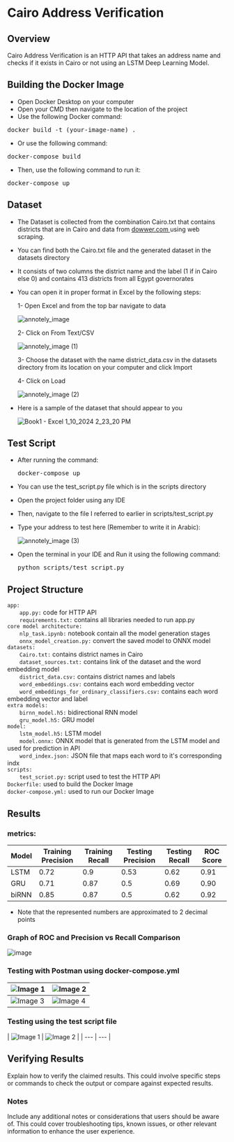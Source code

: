 # Cairo Address Verification

## Overview

Cairo Address Verification is an HTTP API that takes an address name and checks if it exists in Cairo or not using an LSTM Deep Learning Model.

## Building the Docker Image

- Open Docker Desktop on your computer
- Open your CMD then navigate to the location of the project
- Use the following Docker command:

<pre>
docker build -t (your-image-name) .
</pre>

- Or use the following command:
  
<pre>
docker-compose build
</pre>

- Then, use the following command to run it:
  
<pre>
docker-compose up
</pre>

## Dataset

- The Dataset is collected from the combination Cairo.txt that contains districts that are in Cairo and data from <a href="https://eg.dowwr.com/regions/">dowwer.com </a> using web scraping.
- You can find both the Cairo.txt file and the generated dataset in the datasets directory
- It consists of two columns the district name and the label (1 if in Cairo else 0) and contains 413 districts from all Egypt governorates
- You can open it in proper format in Excel by the following steps: 

   1- Open Excel and from the top bar navigate to data

  ![annotely_image](https://github.com/omarkhaled646/Cairo-Address-Verfication/assets/63152184/0eb11040-7119-4442-bf34-8529879c02d1)

  2- Click on From Text/CSV

  ![annotely_image (1)](https://github.com/omarkhaled646/Cairo-Address-Verfication/assets/63152184/c69bd28d-4fc5-41f9-adc4-e279fe6af40d)

  3- Choose the dataset with the name district_data.csv in the datasets directory from its location on your computer and click Import

  4- Click on Load

  ![annotely_image (2)](https://github.com/omarkhaled646/Cairo-Address-Verfication/assets/63152184/d5f8f103-4ae8-49a7-9dfb-534bc2a39d4b)

- Here is a sample of the dataset that should appear to you

  ![Book1 - Excel 1_10_2024 2_23_20 PM](https://github.com/omarkhaled646/Cairo-Address-Verfication/assets/63152184/f89570a1-af6e-41c7-bdb8-6b17bbce8b91)

## Test Script

- After running the command: <pre>docker-compose up</pre>
- You can use the test_script.py file which is in the scripts directory
- Open the project folder using any IDE
- Then, navigate to the file I referred to earlier in scripts/test_script.py
- Type your address to test here (Remember to write it in Arabic):

   ![annotely_image (3)](https://github.com/omarkhaled646/Cairo-Address-Verfication/assets/63152184/1ffd2ad7-b320-48ff-963c-18868a053fbd)

- Open the terminal in your IDE and Run it using the following command: <pre>python scripts/test_script.py</pre>

## Project Structure
<code>app:</code><br>
&emsp;&emsp;<code>app.py:</code> code for HTTP API<br>
&emsp;&emsp;<code>requirements.txt:</code> contains all libraries needed to run app.py<br>
<code>core model architecture:</code><br>
&emsp;&emsp;<code>nlp_task.ipynb:</code> notebook contain all the model generation stages<br>
&emsp;&emsp;<code>onnx_model_creation.py:</code> convert the saved model to ONNX model<br>
<code>datasets:</code><br>
&emsp;&emsp;<code>Cairo.txt:</code> contains district names in Cairo<br>
&emsp;&emsp;<code>dataset_sources.txt:</code> contains link of the dataset and the word embedding model<br>
&emsp;&emsp;<code>district_data.csv:</code> contains district names and labels<br>
&emsp;&emsp;<code>word_embeddings.csv:</code> contains each word embedding vector<br>
&emsp;&emsp;<code>word_embeddings_for_ordinary_classifiers.csv:</code> contains each word embedding vector and label<br>
<code>extra models:</code><br>
&emsp;&emsp;<code>birnn_model.h5:</code> bidirectional RNN model<br>
&emsp;&emsp;<code>gru_model.h5:</code> GRU model<br>
<code>model:</code><br>
&emsp;&emsp;<code>lstm_model.h5:</code> LSTM model<br>
&emsp;&emsp;<code>model.onnx:</code> ONNX model that is generated from the LSTM model and used for prediction in API<br>
&emsp;&emsp;<code>word_index.json:</code> JSON file that maps each word to it's corresponding indx<br>
<code>scripts:</code><br>
&emsp;&emsp;<code>test_scriot.py:</code> script used to test the HTTP API<br>
<code>Dockerfile:</code> used to build the Docker Image<br>
<code>docker-compose.yml:</code> used to run our Docker Image<br>


## Results

### metrics: 

| Model           | Training Precision | Training Recall | Testing Precision | Testing Recall | ROC Score |
|-----------------|--------------------|------------------|---------------------|----------------|-----------|
| LSTM            | 0.72               | 0.9              | 0.53                | 0.62           | 0.91      |
| GRU             | 0.71               | 0.87             | 0.5                 | 0.69           | 0.90      |
| biRNN           | 0.85               | 0.87             | 0.5                 | 0.62           | 0.92      |

- Note that the represented numbers are approximated to 2 decimal points

### Graph of ROC and Precision vs Recall Comparison 

![image](https://github.com/omarkhaled646/Cairo-Address-Verfication/assets/63152184/d7f5701c-301f-43cc-96ec-b3d722afa57e)

### Testing with Postman using docker-compose.yml

| ![Image 1](https://github.com/omarkhaled646/Cairo-Address-Verfication/assets/63152184/0e5d4e89-28e6-41dc-8d15-61b37c8b2c83) | ![Image 2](https://github.com/omarkhaled646/Cairo-Address-Verfication/assets/63152184/064ebd27-1c15-434f-b661-b103f82461a7) |
| --- | --- |
| ![Image 3](https://github.com/omarkhaled646/Cairo-Address-Verfication/assets/63152184/ebfaaf6a-ed8e-4667-8267-202e98fa0e70) | ![Image 4](https://github.com/omarkhaled646/Cairo-Address-Verfication/assets/63152184/683494e2-879c-4e42-a7e4-b0558f4e13d9) |

### Testing using the test script file

| ![Image 1](https://github.com/omarkhaled646/Cairo-Address-Verfication/assets/63152184/038210fc-5eee-46d2-9e12-c89b67cbac39)
| ![Image 2](https://github.com/omarkhaled646/Cairo-Address-Verfication/assets/63152184/a3b2ee75-e7b6-4711-9c1b-3e4680645d82) |
| --- | --- |


## Verifying Results

Explain how to verify the claimed results. This could involve specific steps or commands to check the output or compare against expected results.

### Notes

Include any additional notes or considerations that users should be aware of. This could cover troubleshooting tips, known issues, or other relevant information to enhance the user experience.
